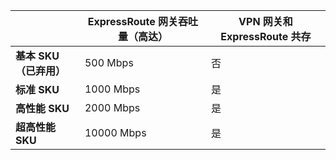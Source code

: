 |  | **ExpressRoute 网关吞吐量（高达）** | **VPN 网关和 ExpressRoute 共存** |
| --- | --- | --- |
| **基本 SKU（已弃用）** |500 Mbps |否 |
| **标准 SKU** |1000 Mbps |是 |
| **高性能 SKU** |2000 Mbps |是 |
| **超高性能 SKU** |10000 Mbps |是 |